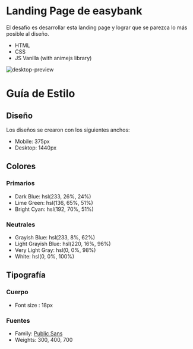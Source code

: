 # Landing Page de easybank

El desafío es desarrollar esta landing page y lograr que se parezca lo más posible al diseño.

- HTML
- CSS
- JS Vanilla (with animejs library)

![desktop-preview](https://user-images.githubusercontent.com/112582420/213539918-cb908321-e452-445e-b0b9-387ac0d76f1a.jpg)

# Guía de Estilo

## Diseño

Los diseños se crearon con los siguientes anchos:

- Mobile: 375px
- Desktop: 1440px

## Colores
### Primarios

- Dark Blue: hsl(233, 26%, 24%)
- Lime Green: hsl(136, 65%, 51%)
- Bright Cyan: hsl(192, 70%, 51%)

### Neutrales

- Grayish Blue: hsl(233, 8%, 62%)
- Light Grayish Blue: hsl(220, 16%, 96%)
- Very Light Gray: hsl(0, 0%, 98%)
- White: hsl(0, 0%, 100%)

## Tipografía

### Cuerpo

- Font size : 18px

### Fuentes

- Family: [Public Sans](https://fonts.google.com/specimen/Public+Sans)
- Weights: 300, 400, 700













